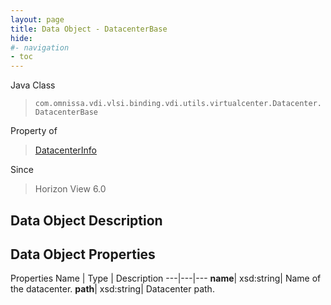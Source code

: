 ```yaml
---
layout: page
title: Data Object - DatacenterBase
hide:
#- navigation
- toc
---
```






Java Class
> `com.omnissa.vdi.vlsi.binding.vdi.utils.virtualcenter.Datacenter.DatacenterBase`

Property of
> [DatacenterInfo](vdi.utils.virtualcenter.Datacenter.DatacenterInfo.md#field_detail)

Since
> Horizon View 6.0


## Data Object Description

## Data Object Properties
Properties
Name |  Type |  Description
---|---|---
**name**|  xsd:string|  Name of the datacenter.
**path**|  xsd:string|  Datacenter path.


 
